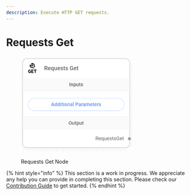 ```yaml
---
description: Execute HTTP GET requests.
---
```


# Requests Get

<figure><img src="../../../.gitbook/assets/image (6) (1).png" alt="" width="303"><figcaption><p>Requests Get Node</p></figcaption></figure>

{% hint style="info" %}
This section is a work in progress. We appreciate any help you can provide in completing this section. Please check our [Contribution Guide](../../../CONTRIBUTING.md) to get started.
{% endhint %}

